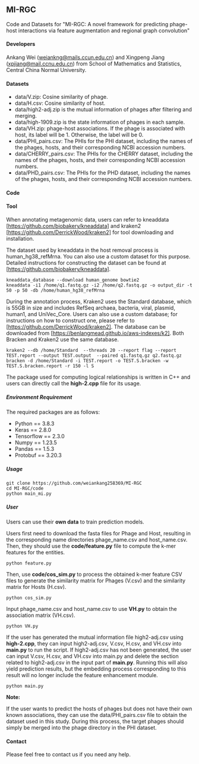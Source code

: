 ## MI-RGC

Code and Datasets for "MI-RGC: A novel framework for predicting phage-host interactions via feature augmentation and regional graph convolution"

#### Developers

Ankang Wei (weiankng@mails.ccun.edu.cn) and Xingpeng Jiang (xpjiang@mail.ccnu.edu.cn) from School of Mathematics and Statistics, Central China Normal University.

#### Datasets

- data/V.zip: Cosine similarity of phage.
- data/H.csv: Cosine similarity of host.
- data/high2-adj.zip is the mutual information of phages after filtering and merging.
- data/high-1909.zip is the state information of phages in each sample.
- data/VH.zip: phage-host associations. If the phage is associated with host, its label will be 1. Otherwise, the label will be 0.
- data/PHI_pairs.csv: The PHIs for the PHI dataset, including the names of the phages, hosts, and their corresponding NCBI accession numbers.
- data/CHERRY_pairs.csv: The PHIs for the CHERRY dataset, including the names of the phages, hosts, and their corresponding NCBI accession numbers.
- data/PHD_pairs.csv: The PHIs for the PHD dataset, including the names of the phages, hosts, and their corresponding NCBI accession numbers.

#### Code

#### Tool

When annotating metagenomic data, users can refer to kneaddata [https://github.com/biobakery/kneaddata] and kraken2 [https://github.com/DerrickWood/kraken2] for tool downloading and installation. 

The dataset used by kneaddata in the host removal process is human_hg38_refMrna. 
You can also use a custom dataset for this purpose. Detailed instructions for constructing the dataset can be found at [https://github.com/biobakery/kneaddata].

```
kneaddata_database --download human_genome bowtie2
kneaddata -i1 /home/q1.fastq.gz -i2 /home/q2.fastq.gz -o output_dir -t 50 -p 50 -db /home/human_hg38_refMrna
```

During the annotation process, Kraken2 uses the Standard database, which is 55GB in size and includes RefSeq archaea, bacteria, viral, plasmid, human1, and UniVec_Core. Users can also use a custom database; for instructions on how to construct one, please refer to [https://github.com/DerrickWood/kraken2]. The database can be downloaded from [https://benlangmead.github.io/aws-indexes/k2]. Both Bracken and Kraken2 use the same database.

```
kraken2 --db /home/Standard  --threads 20 --report flag --report TEST.report --output TEST.output  --paired q1.fastq.gz q2.fastq.gz
bracken -d /home/Standard -i TEST.report -o TEST.S.bracken -w TEST.S.bracken.report -r 150 -l S
```

The package used for computing logical relationships is written in C++ and users can directly call the **high-2.cpp** file for its usage.

##### Environment Requirement

The required packages are as follows:

- Python == 3.8.3
- Keras == 2.8.0
- Tensorflow == 2.3.0
- Numpy == 1.23.5
- Pandas == 1.5.3
- Protobuf == 3.20.3

##### Usage

```
git clone https://github.com/weiankang258369/MI-RGC
cd MI-RGC/code
python main_mi.py
```

##### User

Users can use their **own data** to train prediction models. 

Users first need to download the fasta files for Phage and Host, resulting in the corresponding name directories phage_name.csv and host_name.csv. Then, they should use the **code/feature.py** file to compute the k-mer features for the entities.

```
python feature.py
```
Then, use **code/cos_sim.py** to process the obtained k-mer feature CSV files to generate the similarity matrix for Phages (V.csv) and the similarity matrix for Hosts (H.csv).

```
python cos_sim.py
```
Input phage_name.csv and host_name.csv to use **VH.py** to obtain the association matrix (VH.csv).

```
python VH.py
```
If the user has generated the mutual information file high2-adj.csv using **high-2.cpp**, they can input high2-adj.csv, V.csv, H.csv, and VH.csv into **main.py** to run the script. If high2-adj.csv has not been generated, the user can input V.csv, H.csv, and VH.csv into main.py and delete the section related to high2-adj.csv in the input part of **main.py**. Running this will also yield prediction results, but the embedding process corresponding to this result will no longer include the feature enhancement module.
```
python main.py
```

**Note:** 

If the user wants to predict the hosts of phages but does not have their own known associations, they can use the data/PHI_pairs.csv file to obtain the dataset used in this study. During this process, the target phages should simply be merged into the phage directory in the PHI dataset.


#### Contact

Please feel free to contact us if you need any help.
